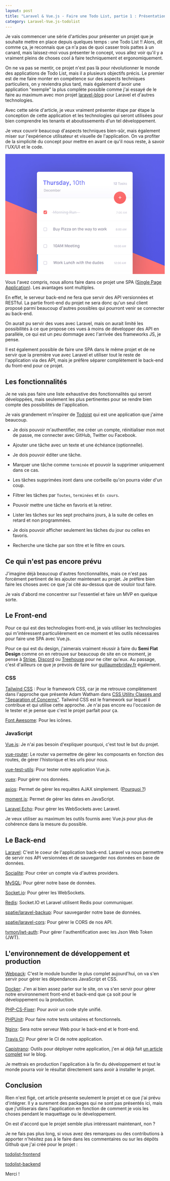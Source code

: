 ```yaml
---
layout: post
title: "Laravel & Vue.js - Faire une Todo List, partie 1 : Présentation et objectifs"
category: Laravel-Vue.js-todolist
---
```

Je vais commencer une série d'articles pour présenter un projet que je souhaite mettre en place depuis quelques temps : une Todo List !! Alors, dit comme ça, je reconnais que ça n'a pas de quoi casser trois pattes à un canard, mais laissez-moi vous présenter le concept, vous allez voir qu'il y a vraiment pleins de choses cool à faire techniquement et ergonomiquement.

On ne va pas se mentir, ce projet n'est pas là pour révolutionner le monde des applications de Todo List, mais il a plusieurs objectifs précis. Le premier est de me faire monter en compétence sur des aspects techniques particuliers, on y reviendra plus tard, mais également d'avoir une application "exemple" la plus complète possible comme j'ai essayé de le faire au maximum avec mon projet [laravel-blog](https://github.com/guillaumebriday/laravel-blog) pour Laravel et d'autres technologies.

Avec cette série d'article, je veux vraiment présenter étape par étape la conception de cette application et les technologies qui seront utilisées pour bien comprendre les tenants et aboutissements d'un tel développement.

Je veux couvrir beaucoup d'aspects techniques bien-sûr, mais également miser sur l'expérience utilisateur et visuelle de l'application. On va profiter de la simplicité du concept pour mettre en avant ce qu'il nous reste, à savoir l'UX/UI et le code.

![Todo list de Ennio Dybeli](todolist.jpg)

Vous l'avez compris, nous allons faire dans ce projet une SPA ([Single Page Application](https://en.wikipedia.org/wiki/Single-page_application)). Les avantages sont multiples.

En effet, le serveur back-end ne fera que servir des API versionnées et RESTful. La partie front-end du projet ne sera donc qu'un seul client proposé parmi beaucoup d'autres possibles qui pourront venir se connecter au back-end.

On aurait pu servir des vues avec Laravel, mais on aurait limité les possibilités à ce que propose ces vues à moins de développer des API en parallèle, ce qui est un peu dommage avec l'arrivée des frameworks JS, je pense.

Il est également possible de faire une SPA dans le même projet et de ne servir que la première vue avec Laravel et utiliser tout le reste de l'application via des API, mais je préfère séparer complètement le back-end du front-end pour ce projet.

## Les fonctionnalités

Je ne vais pas faire une liste exhaustive des fonctionnalités qui seront développées, mais seulement les plus pertinentes pour se rendre bien compte des possibilités de l'application.

Je vais grandement m'inspirer de [Todoist](https://todoist.com) qui est une application que j'aime beaucoup.

+ Je dois pouvoir m'authentifier, me créer un compte, réinitialiser mon mot de passe, me connecter avec GitHub, Twitter ou Facebook.

+ Ajouter une tâche avec un texte et une échéance (optionnelle).

+ Je dois pouvoir éditer une tâche.

+ Marquer une tâche comme ```terminée``` et pouvoir la supprimer uniquement dans ce cas.

+ Les tâches supprimées iront dans une corbeille qu'on pourra vider d'un coup.

+ Filtrer les tâches par ```Toutes```, ```terminées``` et ```En cours```.

+ Pouvoir mettre une tâche en favoris et la retirer.

+ Lister les tâches sur les sept prochains jours, à la suite de celles en retard et non programmées.

+ Je dois pouvoir afficher seulement les tâches du jour ou celles en favoris.

+ Recherche une tâche par son titre et le filtre en cours.

## Ce qui n'est pas encore prévu

J'imagine déjà beaucoup d'autres fonctionnalités, mais ce n'est pas forcément pertinent de les ajouter maintenant au projet. Je préfère bien faire les choses avec ce que j'ai cité au-dessus que de vouloir tout faire.

Je vais d'abord me concentrer sur l'essentiel et faire un MVP en quelque sorte.

## Le Front-end

Pour ce qui est des technologies front-end, je vais utiliser les technologies qui m'intéressent particulièrement en ce moment et les outils nécessaires pour faire une SPA avec Vue.js.

Pour ce qui est du design, j'aimerais vraiment réussir à faire du **Semi Flat Design** comme on en retrouve sur beaucoup de site en ce moment, je pense à [Stripe](https://stripe.com), [Discord](https://discordapp.com) ou [Treehouse](https://teamtreehouse.com) pour ne citer qu'eux. Au passage, c'est d'ailleurs ce que je prévois de faire sur [guillaumebriday.fr](https://guillaumebriday.fr) également.

### CSS

[Tailwind CSS](https://tailwindcss.com) : Pour le framework CSS, car je me retrouve complètement dans l'approche que présente Adam Watham dans [CSS Utility Classes and "Separation of Concerns"](https://adamwathan.me/css-utility-classes-and-separation-of-concerns/). Tailwind CSS est le framework sur lequel il contribue et qui utilise cette approche. Je n'ai pas encore eu l'occasion de le tester et je pense que c'est le projet parfait pour ça.

[Font Awesome](http://fontawesome.io): Pour les icônes.

### JavaScript

[Vue.js](https://vuejs.org): Je n'ai pas besoin d'expliquer pourquoi, c'est tout le but du projet.

[vue-router](https://router.vuejs.org/en/): Le router va permettre de gérer les composants en fonction des routes, de gérer l'historique et les urls pour nous.

[vue-test-utils](https://github.com/vuejs/vue-test-utils): Pour tester notre application Vue.js.

[vuex](https://github.com/vuejs/vuex): Pour gérer nos données.

[axios](https://github.com/axios/axios): Permet de gérer les requêtes AJAX simplement. ([Pourquoi ?](https://medium.com/the-vue-point/retiring-vue-resource-871a82880af4))

[moment.js](https://github.com/moment/moment/): Permet de gérer les dates en JavaScript.

[Laravel Echo](https://github.com/laravel/echo): Pour gérer les WebSockets avec Laravel.

Je veux utiliser au maximum les outils fournis avec Vue.js pour plus de cohérence dans la mesure du possible.

## Le Back-end

[Laravel](https://laravel.com): C'est le coeur de l'application back-end. Laravel va nous permettre de servir nos API versionnées et de sauvegarder nos données en base de données.

[Socialite](https://laravel.com/docs/master/socialite): Pour créer un compte via d'autres providers.

[MySQL](https://www.mysql.com): Pour gérer notre base de données.

[Socket.io](https://socket.io): Pour gérer les WebSockets.

[Redis](https://redis.io): Socket.IO et Laravel utilisent Redis pour communiquer.

[spatie/laravel-backup](https://github.com/spatie/laravel-backup): Pour sauvegarder notre base de données.

[spatie/laravel-cors](https://github.com/spatie/laravel-cors): Pour gérer le CORS de nos API.

[tymon/jwt-auth](https://github.com/tymondesigns/jwt-auth): Pour gérer l'authentification avec les Json Web Token (JWT).

## L'environnement de développement et production

[Webpack](https://webpack.js.org): C'est le module bundler le plus complet aujourd'hui, on va s'en servir pour gérer les dépendances JavaScript et CSS.

[Docker](https://www.docker.com): J'en ai bien assez parler sur le site, on va s'en servir pour gérer notre environnement front-end et back-end que ça soit pour le développement ou la production.

[PHP-CS-Fixer](https://github.com/FriendsOfPHP/PHP-CS-Fixer): Pour avoir un code style unifié.

[PHPUnit](https://github.com/sebastianbergmann/phpunit): Pour faire notre tests unitaires et fonctionnels.

[Nginx](https://nginx.org): Sera notre serveur Web pour le back-end et le front-end.

[Travis CI](https://travis-ci.org): Pour gérer le CI de notre application.

[Capistrano](https://capistranorb.com): Outils pour déployer notre application, j'en ai déjà fait [un article complet]() sur le blog.

Je mettrais en production l'application à la fin du développement et tout le monde pourra voir le résultat directement sans avoir à installer le projet.

## Conclusion

Rien n'est figé, cet article présente seulement le projet et ce que j'ai prévu d'intégrer. Il y a surement des packages qui ne sont pas présentés ici, mais que j'utiliserais dans l'application en fonction de comment je vois les choses pendant le maquettage ou le développement.

On est d'accord que le projet semble plus intéressant maintenant, non ?

Je ne fais pas plus long, si vous avez des remarques ou des contributions à apporter n'hésitez pas à le faire dans les commentaires ou sur les dépôts Github que j'ai créé pour le projet :

[todolist-frontend](https://github.com/guillaumebriday/todolist-frontend-vuejs)

[todolist-backend](https://github.com/guillaumebriday/todolist-backend-laravel)

Merci !

